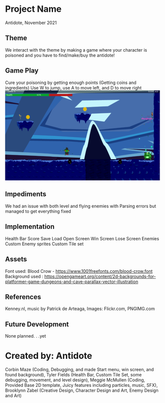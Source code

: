 # Project Name
Antidote, November 2021

## Theme
We interact with the theme by making a game where your character is poisoned and you have to find/make/buy the antidote!

## Game Play
Cure your poisoning by getting enough points (Getting coins and ingredients)
Use W to jump, use A to move left, and D to move right
![gameplayScreenshot](https://github.com/00Corby/Antidote/blob/main/GameScreenshot.PNG)

## Impediments
We had an issue with both level and flying enemies with Parsing errors but managed to get everything fixed

## Implementation
Health Bar
Score
Save
Load
Open Screen
Win Screen
Lose Screen
Enemies
Custom Enemy sprites
Custom Tile set
## Assets
Font used: Blood Crow - https://www.1001freefonts.com/blood-crow.font
Background used : https://opengameart.org/content/2d-backgrounds-for-platformer-game-dungeons-and-cave-parallax-vector-illustration

## References
Kenney.nl, music by Patrick de Arteaga, Images: Flickr.com, PNGIMG.com

## Future Development
None planned. . .yet
# Created by: Antidote
Corbin Maze (Coding, Debugging, and made Start menu, win screen, and found background), Tyler Fields (Health Bar, Custom Tile Set, some debugging, movement, and level design), Meggie McMullen (Coding, Provided Base 2D template, Juicy features including particles, music, SFX), Brooklynn Zabel (Creative Design, Character Design and Art, Enemy Design and Art)
